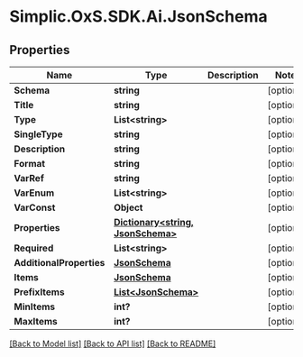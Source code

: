 # Simplic.OxS.SDK.Ai.JsonSchema

## Properties

Name | Type | Description | Notes
------------ | ------------- | ------------- | -------------
**Schema** | **string** |  | [optional] 
**Title** | **string** |  | [optional] 
**Type** | **List&lt;string&gt;** |  | [optional] 
**SingleType** | **string** |  | [optional] 
**Description** | **string** |  | [optional] 
**Format** | **string** |  | [optional] 
**VarRef** | **string** |  | [optional] 
**VarEnum** | **List&lt;string&gt;** |  | [optional] 
**VarConst** | **Object** |  | [optional] 
**Properties** | [**Dictionary&lt;string, JsonSchema&gt;**](JsonSchema.md) |  | [optional] 
**Required** | **List&lt;string&gt;** |  | [optional] 
**AdditionalProperties** | [**JsonSchema**](JsonSchema.md) |  | [optional] 
**Items** | [**JsonSchema**](JsonSchema.md) |  | [optional] 
**PrefixItems** | [**List&lt;JsonSchema&gt;**](JsonSchema.md) |  | [optional] 
**MinItems** | **int?** |  | [optional] 
**MaxItems** | **int?** |  | [optional] 

[[Back to Model list]](../README.md#documentation-for-models) [[Back to API list]](../README.md#documentation-for-api-endpoints) [[Back to README]](../README.md)

